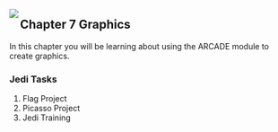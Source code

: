 <img align="left" src="http://hermonswebsites.com/Classes/CS/python.png"><H2>Chapter 7 Graphics</H2>

In this chapter you will be learning about using the ARCADE module to create graphics. 


<h3>Jedi Tasks</h3>
<ol>
  <li>Flag Project</li>
  <li>Picasso Project</li>
  <li>Jedi Training</li>
  </ol>
